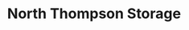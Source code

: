 ---
title: "North Thompson Storage"
url: /springdale/north-thompson-storage/
shop: storage rental
---